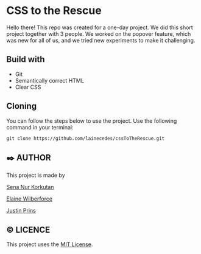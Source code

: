 # CSS to the Rescue
Hello there!
This repo was created for a one-day project. We did this short project together with 3 people. We worked on the popover feature, which was new for all of us, and we tried new experiments to make it challenging. 

## Build with
- Git
- Semantically correct HTML
- Clear CSS

## Cloning
  You can follow the steps below to use the project. Use the following command in your terminal:

<pre><code>git clone https://github.com/lainecedes/cssToTheRescue.git</code></pre>

## :black_nib: AUTHOR

This project is made by 

[Sena Nur Korkutan](https://github.com/Sensinki)

[Elaine Wilberforce](https://github.com/lainecedes)

[Justin Prins](https://github.com/JustinPrins98)

## :copyright: LICENCE

This project uses the [MIT License]().


